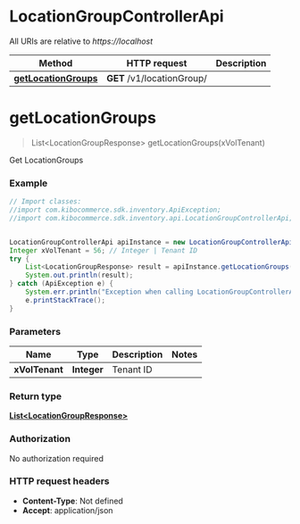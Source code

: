 # LocationGroupControllerApi

All URIs are relative to *https://localhost*

Method | HTTP request | Description
------------- | ------------- | -------------
[**getLocationGroups**](LocationGroupControllerApi.md#getLocationGroups) | **GET** /v1/locationGroup/ | 


<a name="getLocationGroups"></a>
# **getLocationGroups**
> List&lt;LocationGroupResponse&gt; getLocationGroups(xVolTenant)



Get LocationGroups

### Example
```java
// Import classes:
//import com.kibocommerce.sdk.inventory.ApiException;
//import com.kibocommerce.sdk.inventory.api.LocationGroupControllerApi;


LocationGroupControllerApi apiInstance = new LocationGroupControllerApi();
Integer xVolTenant = 56; // Integer | Tenant ID
try {
    List<LocationGroupResponse> result = apiInstance.getLocationGroups(xVolTenant);
    System.out.println(result);
} catch (ApiException e) {
    System.err.println("Exception when calling LocationGroupControllerApi#getLocationGroups");
    e.printStackTrace();
}
```

### Parameters

Name | Type | Description  | Notes
------------- | ------------- | ------------- | -------------
 **xVolTenant** | **Integer**| Tenant ID |

### Return type

[**List&lt;LocationGroupResponse&gt;**](LocationGroupResponse.md)

### Authorization

No authorization required

### HTTP request headers

 - **Content-Type**: Not defined
 - **Accept**: application/json

